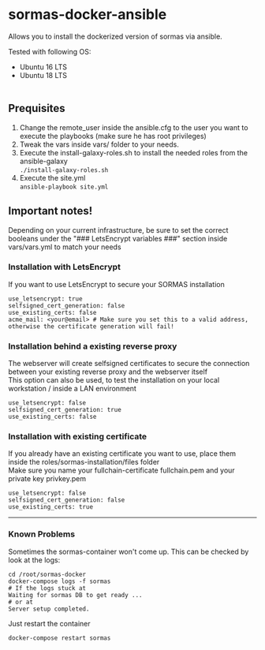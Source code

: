 # sormas-docker-ansible
Allows you to install the dockerized version of sormas via ansible.

Tested with following OS:<br>
* Ubuntu 16 LTS
* Ubuntu 18 LTS
<br><br>
## Prequisites
1. Change the remote_user inside the ansible.cfg to the user you want to execute the playbooks (make sure he has root privileges)
2. Tweak the vars inside vars/ folder to your needs.
3. Execute the install-galaxy-roles.sh to install the needed roles from the ansible-galaxy<br>
 <code>./install-galaxy-roles.sh</code>
4. Execute the site.yml<br>
<code>ansible-playbook site.yml</code>

## Important notes!
Depending on your current infrastructure, be sure to set the correct booleans under the "### LetsEncrypt variables ###" section inside vars/vars.yml to match your needs

### Installation with LetsEncrypt
If you want to use LetsEncrypt to secure your SORMAS installation<br>
```
use_letsencrypt: true
selfsigned_cert_generation: false
use_existing_certs: false
acme_mail: <your@email> # Make sure you set this to a valid address, otherwise the certificate generation will fail!
```
### Installation behind a existing reverse proxy
The webserver will create selfsigned certificates to secure the connection between your existing reverse proxy and the webserver itself<br>
This option can also be used, to test the installation on your local workstation / inside a LAN environment<br>
```
use_letsencrypt: false
selfsigned_cert_generation: true
use_existing_certs: false
```
### Installation with existing certificate
If you already have an existing certificate you want to use, place them inside the roles/sormas-installation/files folder<br>
Make sure you name your fullchain-certificate fullchain.pem and your private key privkey.pem<br>
```
use_letsencrypt: false
selfsigned_cert_generation: false
use_existing_certs: true
```
---

### Known Problems
Sometimes the sormas-container won't come up. This can be checked by look at the logs:
```
cd /root/sormas-docker
docker-compose logs -f sormas
# If the logs stuck at
Waiting for sormas DB to get ready ...
# or at
Server setup completed.
```
Just restart the container
```
docker-compose restart sormas
```
